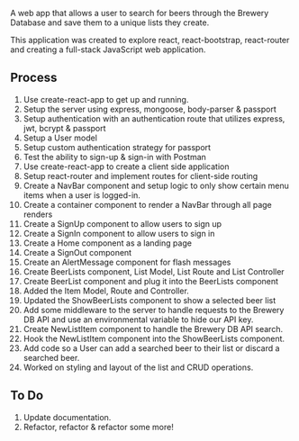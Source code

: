 A web app that allows a user to search for beers through the Brewery Database
and save them to a unique lists they create.

This application was created to explore react, react-bootstrap,
react-router and creating a full-stack JavaScript web application.

## Process

1.	Use create-react-app to get up and running.
2.	Setup the server using express, mongoose, body-parser & passport
3.	Setup authentication with an authentication route that utilizes express, jwt, bcrypt & passport
4.	Setup a User model
5.	Setup custom authentication strategy for passport
6.	Test the ability to sign-up & sign-in with Postman
7.	Use create-react-app to create a client side application
8.	Setup react-router and implement routes for client-side routing
9.	Create a NavBar component and setup logic to only show certain menu items when a user is logged-in.
10.	Create a container component to render a NavBar through all page renders
11.	Create a SignUp component to allow users to sign up
12.	Create a SignIn component to allow users to sign in
13.	Create a Home component as a landing page
14.	Create a SignOut component
15.	Create an AlertMessage component for flash messages
16.	Create BeerLists component, List Model, List Route and List Controller
17.	Create BeerList component and plug it into the BeerLists component
18.	Added the Item Model, Route and Controller.
19.	Updated the ShowBeerLists component to show a selected beer list
20.	Add some middleware to the server to handle requests to the Brewery DB API and use an environmental variable to hide our API key.
21.	Create NewListItem component to handle the Brewery DB API search.
22.	Hook the NewListItem component into the ShowBeerLists component.
23.	Add code so a User can add a searched beer to their list or discard a searched beer.
24.	Worked on styling and layout of the list and CRUD operations.

## To Do

1. Update documentation.
2. Refactor, refactor & refactor some more!

